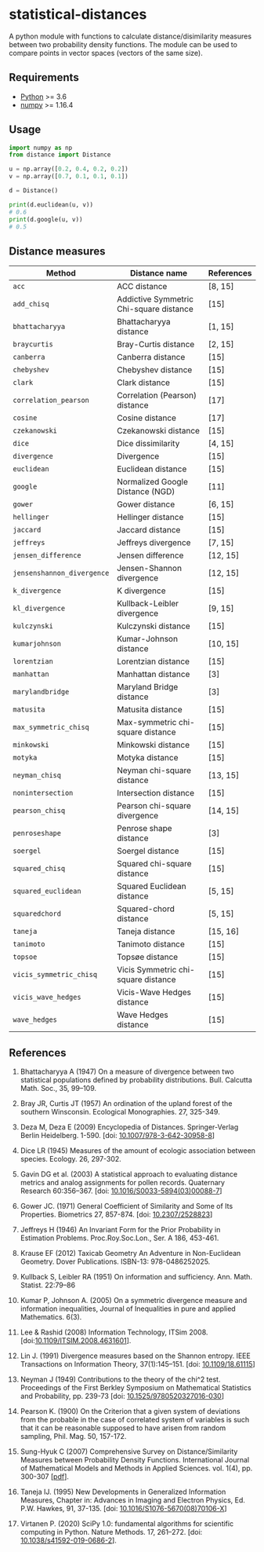 # statistical-distances
A python module with functions to calculate distance/disimilarity measures between two probability density functions. The module can be used to compare points in vector spaces (vectors of the same size).

## Requirements
* [Python](https://www.python.org) >= 3.6
* [numpy](http://www.numpy.org) >= 1.16.4

## Usage

```python
import numpy as np
from distance import Distance

u = np.array([0.2, 0.4, 0.2, 0.2])
v = np.array([0.7, 0.1, 0.1, 0.1])

d = Distance()

print(d.euclidean(u, v))
# 0.6
print(d.google(u, v))
# 0.5
```

## Distance measures

| Method | Distance name | References |
| ----------- | --------- | --------- |
| `acc` | ACC distance | [8, 15] |
| `add_chisq` | Addictive Symmetric Chi-square distance | [15] |
| `bhattacharyya` | Bhattacharyya distance | [1, 15] |
| `braycurtis` | Bray-Curtis distance | [2, 15] |
| `canberra` | Canberra distance | [15] |
| `chebyshev` | Chebyshev distance | [15] |
| `clark` | Clark distance | [15] |
| `correlation_pearson` | Correlation (Pearson) distance | [17] |
| `cosine` | Cosine distance | [17] |
| `czekanowski` | Czekanowski distance | [15] |
| `dice` | Dice dissimilarity | [4, 15] |
| `divergence` | Divergence | [15] |
| `euclidean` | Euclidean distance | [15] |
| `google` | Normalized Google Distance (NGD) | [11] |
| `gower` | Gower distance | [6, 15] |
| `hellinger` | Hellinger distance | [15] |
| `jaccard` | Jaccard distance | [15] |
| `jeffreys` | Jeffreys divergence | [7, 15] |
| `jensen_difference` | Jensen difference | [12, 15] |
| `jensenshannon_divergence` | Jensen-Shannon divergence | [12, 15] |
| `k_divergence` | K divergence | [15] |
| `kl_divergence` | Kullback-Leibler divergence | [9, 15] |
| `kulczynski` | Kulczynski distance | [15] |
| `kumarjohnson` | Kumar-Johnson distance | [10, 15] |
| `lorentzian` | Lorentzian distance | [15] |
| `manhattan` | Manhattan distance | [3] |
| `marylandbridge` | Maryland Bridge distance | [3] |
| `matusita` | Matusita distance | [15] |
| `max_symmetric_chisq` | Max-symmetric chi-square distance | [15] |
| `minkowski` | Minkowski distance | [15] |
| `motyka` | Motyka distance | [15] |
| `neyman_chisq` | Neyman chi-square distance | [13, 15] |
| `nonintersection` | Intersection distance | [15] |
| `pearson_chisq` | Pearson chi-square divergence | [14, 15] |
| `penroseshape` | Penrose shape distance | [3] |
| `soergel` | Soergel distance | [15] |
| `squared_chisq` | Squared chi-square distance | [15] |
| `squared_euclidean` | Squared Euclidean distance | [5, 15] |
| `squaredchord` | Squared-chord distance | [5, 15] |
| `taneja` | Taneja distance | [15, 16] |
| `tanimoto` | Tanimoto distance | [15] |
| `topsoe` | Topsøe distance | [15] |
| `vicis_symmetric_chisq` | Vicis Symmetric chi-square distance | [15] |
| `vicis_wave_hedges` | Vicis-Wave Hedges distance | [15] |
| `wave_hedges` | Wave Hedges distance | [15] |


## References

1. Bhattacharyya A (1947) On a measure of divergence between two statistical populations defined by probability distributions. Bull. Calcutta Math. Soc., 35, 99–109.

2. Bray JR, Curtis JT (1957) An ordination of the upland forest of the southern Winsconsin. Ecological Monographies. 27, 325-349.

3. Deza M, Deza E (2009) Encyclopedia of Distances. Springer-Verlag Berlin Heidelberg. 1-590. [doi: [10.1007/978-3-642-30958-8](https://doi.org/10.1007/978-3-642-30958-8)]

4. Dice LR (1945) Measures of the amount of ecologic association between species. Ecology. 26, 297-302.

5. Gavin DG et al. (2003) A statistical approach to evaluating distance metrics and analog assignments for pollen records. Quaternary Research 60:356–367. [doi: [10.1016/S0033-5894(03)00088-7](https://doi.org/10.1016/S0033-5894(03)00088-7)]

6. Gower JC. (1971) General Coefficient of Similarity and Some of Its Properties. Biometrics 27, 857-874. [doi: [10.2307/2528823](https://doi.org/10.2307/2528823)]

7. Jeffreys H (1946) An Invariant Form for the Prior Probability in Estimation Problems. Proc.Roy.Soc.Lon., Ser. A 186, 453-461.

8. Krause EF (2012) Taxicab Geometry An Adventure in Non-Euclidean Geometry. Dover Publications. ISBN-13: 978-0486252025.

9. Kullback S, Leibler RA (1951) On information and sufficiency. Ann. Math. Statist. 22:79–86

10. Kumar P, Johnson A. (2005) On a symmetric divergence measure and information inequalities, Journal of Inequalities in pure and applied Mathematics. 6(3).

11. Lee & Rashid (2008) Information Technology, ITSim 2008. [doi:[10.1109/ITSIM.2008.4631601](https://doi.org/10.1109/ITSIM.2008.4631601)].

12. Lin J. (1991) Divergence measures based on the Shannon entropy. IEEE Transactions on Information Theory, 37(1):145–151. [doi: [10.1109/18.61115](https://doi.org/10.1109/18.61115)]

13. Neyman J (1949) Contributions to the theory of the chi^2 test. Proceedings of the First Berkley Symposium on Mathematical Statistics and Probability, pp. 239-73 [doi: [10.1525/9780520327016-030](https://doi.org/10.1525/9780520327016-030)]

14. Pearson K. (1900) On the Criterion that a given system of deviations from the probable in the case of correlated system of variables is such that it can be reasonable supposed to have arisen from random sampling, Phil. Mag. 50, 157-172.

15. Sung-Hyuk C (2007) Comprehensive Survey on Distance/Similarity Measures between Probability Density Functions. International Journal of Mathematical Models and Methods in Applied Sciences. vol. 1(4), pp. 300-307 [[pdf](http://www.fisica.edu.uy/~cris/teaching/Cha_pdf_distances_2007.pdf)].

16. Taneja IJ. (1995) New Developments in Generalized Information Measures, Chapter in: Advances in Imaging and Electron Physics, Ed. P.W. Hawkes, 91, 37-135. [doi: [10.1016/S1076-5670(08)70106-X](https://doi.org/10.1016/S1076-5670(08)70106-X)]

17. Virtanen P. (2020) SciPy 1.0: fundamental algorithms for scientific computing in Python. Nature Methods. 17, 261–272. [doi: [10.1038/s41592-019-0686-2](https://doi.org/10.1038/s41592-019-0686-2)].